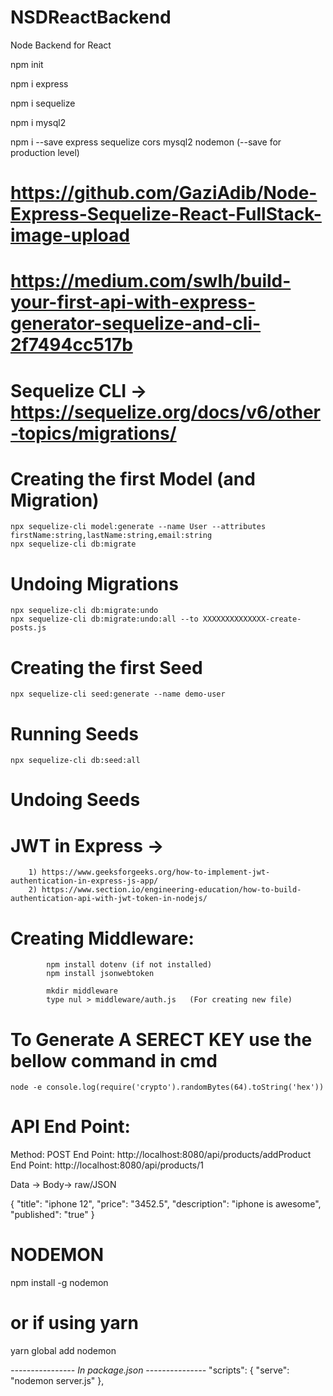 # NSDReactBackend
Node Backend for React


npm init

npm i express

npm i sequelize

npm i mysql2

npm i --save express sequelize cors mysql2 nodemon  (--save for production level)


# https://github.com/GaziAdib/Node-Express-Sequelize-React-FullStack-image-upload

# https://medium.com/swlh/build-your-first-api-with-express-generator-sequelize-and-cli-2f7494cc517b


# Sequelize CLI ->  https://sequelize.org/docs/v6/other-topics/migrations/

# Creating the first Model (and Migration)
    npx sequelize-cli model:generate --name User --attributes firstName:string,lastName:string,email:string
    npx sequelize-cli db:migrate

# Undoing Migrations
    npx sequelize-cli db:migrate:undo
    npx sequelize-cli db:migrate:undo:all --to XXXXXXXXXXXXXX-create-posts.js

# Creating the first Seed
    npx sequelize-cli seed:generate --name demo-user

# Running Seeds
    npx sequelize-cli db:seed:all

# Undoing Seeds

# JWT in Express -> 
        1) https://www.geeksforgeeks.org/how-to-implement-jwt-authentication-in-express-js-app/
        2) https://www.section.io/engineering-education/how-to-build-authentication-api-with-jwt-token-in-nodejs/


# Creating Middleware:

            npm install dotenv (if not installed)
            npm install jsonwebtoken

            mkdir middleware
            type nul > middleware/auth.js   (For creating new file)


# To Generate A SERECT KEY use the bellow command in cmd

    node -e console.log(require('crypto').randomBytes(64).toString('hex'))


# API End Point:

Method: POST
End Point: http://localhost:8080/api/products/addProduct
End Point: http://localhost:8080/api/products/1

Data -> Body-> raw/JSON

{
    "title": "iphone 12",
    "price": "3452.5",
    "description": "iphone is awesome",
    "published": "true"
}


# NODEMON
npm install -g nodemon
# or if using yarn
yarn global add nodemon

*---------------- In package.json ---------------*
"scripts": {
    "serve": "nodemon server.js"
  },
